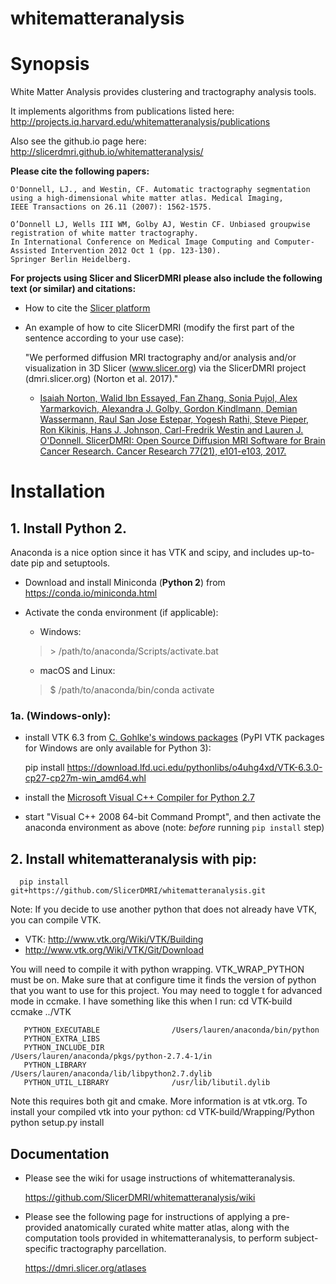 whitematteranalysis
===================

# Synopsis
White Matter Analysis provides clustering and tractography analysis tools.

It implements algorithms from publications listed here:
http://projects.iq.harvard.edu/whitematteranalysis/publications

Also see the github.io page here:
http://slicerdmri.github.io/whitematteranalysis/

**Please cite the following papers:**

    O'Donnell, LJ., and Westin, CF. Automatic tractography segmentation
    using a high-dimensional white matter atlas. Medical Imaging,
    IEEE Transactions on 26.11 (2007): 1562-1575.

    O’Donnell LJ, Wells III WM, Golby AJ, Westin CF. Unbiased groupwise registration of white matter tractography.
    In International Conference on Medical Image Computing and Computer-Assisted Intervention 2012 Oct 1 (pp. 123-130).
    Springer Berlin Heidelberg.

**For projects using Slicer and SlicerDMRI please also include the following text (or similar) and citations:**

* How to cite the [Slicer platform](http://wiki.slicer.org/slicerWiki/index.php/CitingSlicer)
* An example of how to cite SlicerDMRI (modify the first part of the sentence according to your use case):

    "We performed diffusion MRI tractography and/or analysis and/or visualization in 3D Slicer (www.slicer.org) via the SlicerDMRI project (dmri.slicer.org) (Norton et al. 2017)."
    
    - [Isaiah Norton, Walid Ibn Essayed, Fan Zhang, Sonia Pujol, Alex Yarmarkovich, Alexandra J. Golby, Gordon Kindlmann, Demian Wassermann, Raul San Jose Estepar, Yogesh Rathi, Steve Pieper, Ron Kikinis, Hans J. Johnson, Carl-Fredrik Westin and Lauren J. O'Donnell. SlicerDMRI: Open Source Diffusion MRI Software for Brain Cancer Research. Cancer Research 77(21), e101-e103, 2017.](http://cancerres.aacrjournals.org/content/77/21/e101)

# Installation
## 1. Install Python 2. 
Anaconda is a nice option since it has VTK and scipy, and includes up-to-date pip and setuptools.

  - Download and install Miniconda (**Python 2**) from https://conda.io/miniconda.html
  
  - Activate the conda environment (if applicable):
      
      - Windows:
      
      > \> /path/to/anaconda/Scripts/activate.bat
      
      - macOS and Linux:
      
      > $ /path/to/anaconda/bin/conda activate

### 1a. (Windows-only):

  - install VTK 6.3 from [C. Gohlke's windows packages](https://www.lfd.uci.edu/~gohlke/pythonlibs/#vtk) (PyPI VTK packages for Windows are only available for Python 3):

      pip install https://download.lfd.uci.edu/pythonlibs/o4uhg4xd/VTK-6.3.0-cp27-cp27m-win_amd64.whl
   
  - install the [Microsoft Visual C++ Compiler for Python 2.7](https://www.microsoft.com/en-us/download/details.aspx?id=44266)
  
  - start "Visual C++ 2008 64-bit Command Prompt", and then activate the anaconda environment as above (note: *before* running `pip install` step)

## 2. Install whitematteranalysis with pip: 

      pip install git+https://github.com/SlicerDMRI/whitematteranalysis.git

Note: If you decide to use another python that does not already have VTK, you can compile VTK.
* VTK: http://www.vtk.org/Wiki/VTK/Building
* http://www.vtk.org/Wiki/VTK/Git/Download

You will need to compile it with python wrapping. VTK_WRAP_PYTHON must be on.
Make sure that at configure time it finds the version of python that you want to use for this project. You may need to toggle t for advanced mode in ccmake. I have something like this when I run:
     cd VTK-build
     ccmake ../VTK

       PYTHON_EXECUTABLE                /Users/lauren/anaconda/bin/python            
       PYTHON_EXTRA_LIBS                                                             
       PYTHON_INCLUDE_DIR               /Users/lauren/anaconda/pkgs/python-2.7.4-1/in
       PYTHON_LIBRARY                   /Users/lauren/anaconda/lib/libpython2.7.dylib
       PYTHON_UTIL_LIBRARY              /usr/lib/libutil.dylib   

Note this requires both git and cmake. More information is at vtk.org.
To install your compiled vtk into your python:
     cd VTK-build/Wrapping/Python
     python setup.py install

## Documentation
* Please see the wiki for usage instructions of whitematteranalysis.

    https://github.com/SlicerDMRI/whitematteranalysis/wiki

* Please see the following page for instructions of applying a pre-provided anatomically curated white matter atlas, along with the computation tools provided in whitematteranalysis, to perform subject-specific tractography parcellation. 

    https://dmri.slicer.org/atlases


